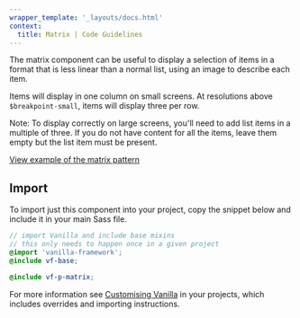 ```yaml
---
wrapper_template: '_layouts/docs.html'
context:
  title: Matrix | Code Guidelines
---
```


The matrix component can be useful to display a selection of items in a format that is less linear than a normal list, using an image to describe each item.

Items will display in one column on small screens. At resolutions above `$breakpoint-small`, items will display three per row.

<div class="p-notification--information">
  <p class="p-notification__content">
    <span class="p-notification__title">Note:</span>
    <span class="p-notification__message">To display correctly on large screens, you'll need to add list items in a multiple of three. If you do not have content for all the items, leave them empty but the list item must be present.</span>
  </p>
</div>

<div class="embedded-example"><a href="/docs/examples/patterns/matrix/" class="js-example">
View example of the matrix pattern
</a></div>

## Import

To import just this component into your project, copy the snippet below and include it in your main Sass file.

```scss
// import Vanilla and include base mixins
// this only needs to happen once in a given project
@import 'vanilla-framework';
@include vf-base;

@include vf-p-matrix;
```

For more information see [Customising Vanilla](/docs/customising-vanilla/) in your projects, which includes overrides and importing instructions.
